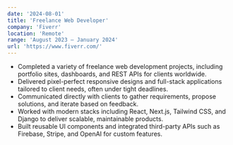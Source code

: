 ```yaml
---
date: '2024-08-01'
title: 'Freelance Web Developer'
company: 'Fiverr'
location: 'Remote'
range: 'August 2023 – January 2024'
url: 'https://www.fiverr.com/'
---
```


- Completed a variety of freelance web development projects, including portfolio sites, dashboards, and REST APIs for clients worldwide.
- Delivered pixel-perfect responsive designs and full-stack applications tailored to client needs, often under tight deadlines.
- Communicated directly with clients to gather requirements, propose solutions, and iterate based on feedback.
- Worked with modern stacks including React, Next.js, Tailwind CSS, and Django to deliver scalable, maintainable products.
- Built reusable UI components and integrated third-party APIs such as Firebase, Stripe, and OpenAI for custom features.
